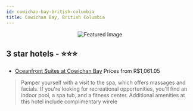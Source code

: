 ```yaml
---
id: cowichan-bay-british-columbia
title: Cowichan Bay, British Columbia
---
```


<center><img src="https://i.travelapi.com/hotels/1000000/910000/900600/900514/29838ff5_z.jpg" alt="Featured Image" /></center>


##  3 star hotels - ⭐️⭐️⭐️

-    [Oceanfront Suites at Cowichan Bay](https://www.hurb.com/br/hotels/cowichan-bay/oceanfront-suites-at-cowichan-bay-JNP-JP897949?cmp=18055) Prices from R$1,061.05
   > Pamper yourself with a visit to the spa, which offers massages and facials. If you're looking for recreational opportunities, you'll find an indoor pool, a spa tub, and a fitness center. Additional amenities at this hotel include complimentary wirele
